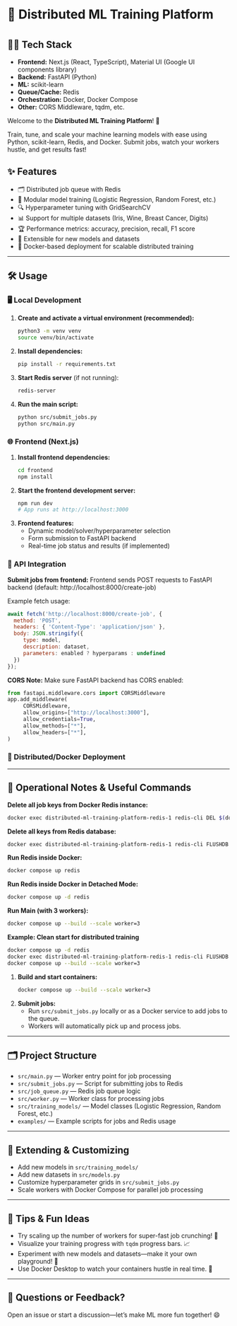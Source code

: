 # 🚀 Distributed ML Training Platform
#
## 🧑‍💻 Tech Stack

- **Frontend:** Next.js (React, TypeScript), Material UI (Google UI components library)
- **Backend:** FastAPI (Python)
- **ML:** scikit-learn
- **Queue/Cache:** Redis
- **Orchestration:** Docker, Docker Compose
- **Other:** CORS Middleware, tqdm, etc.




Welcome to the **Distributed ML Training Platform**! 🎉

Train, tune, and scale your machine learning models with ease using Python, scikit-learn, Redis, and Docker. Submit jobs, watch your workers hustle, and get results fast!


## ✨ Features



- 🗂️ Distributed job queue with Redis
- 🤖 Modular model training (Logistic Regression, Random Forest, etc.)
- 🔍 Hyperparameter tuning with GridSearchCV
- 📊 Support for multiple datasets (Iris, Wine, Breast Cancer, Digits)
- 🏆 Performance metrics: accuracy, precision, recall, F1 score
- 🧩 Extensible for new models and datasets
- 🐳 Docker-based deployment for scalable distributed training



---

## 🛠️ Usage



### 🖥️ Local Development
1. **Create and activate a virtual environment (recommended):**
	```bash
	python3 -m venv venv
	source venv/bin/activate
	```
2. **Install dependencies:**
	```bash
	pip install -r requirements.txt
	```
3. **Start Redis server** (if not running):
	```bash
	redis-server
	```
4. **Run the main script:**
	```bash
	python src/submit_jobs.py
	python src/main.py
	```

### 🌐 Frontend (Next.js)

1. **Install frontend dependencies:**
	```bash
	cd frontend
	npm install
	```
2. **Start the frontend development server:**
	```bash
	npm run dev
	# App runs at http://localhost:3000
	```
3. **Frontend features:**
	- Dynamic model/solver/hyperparameter selection
	- Form submission to FastAPI backend
	- Real-time job status and results (if implemented)

### 🔗 API Integration

**Submit jobs from frontend:**
Frontend sends POST requests to FastAPI backend (default: http://localhost:8000/create-job)

Example fetch usage:
```js
await fetch('http://localhost:8000/create-job', {
  method: 'POST',
  headers: { 'Content-Type': 'application/json' },
  body: JSON.stringify({
	 type: model,
	 description: dataset,
	 parameters: enabled ? hyperparams : undefined
  })
});
```

**CORS Note:**
Make sure FastAPI backend has CORS enabled:
```python
from fastapi.middleware.cors import CORSMiddleware
app.add_middleware(
	 CORSMiddleware,
	 allow_origins=["http://localhost:3000"],
	 allow_credentials=True,
	 allow_methods=["*"],
	 allow_headers=["*"],
)
```


### 🐳 Distributed/Docker Deployment

---

## 📝 Operational Notes & Useful Commands

**Delete all job keys from Docker Redis instance:**
```sh
docker exec distributed-ml-training-platform-redis-1 redis-cli DEL $(docker exec distributed-ml-training-platform-redis-1 redis-cli KEYS 'job:*')
```

**Delete all keys from Redis database:**
```sh
docker exec distributed-ml-training-platform-redis-1 redis-cli FLUSHDB
```

**Run Redis inside Docker:**
```sh
docker compose up redis
```

**Run Redis inside Docker in Detached Mode:**
```sh
docker compose up -d redis
```

**Run Main (with 3 workers):**
```sh
docker compose up --build --scale worker=3
```

**Example: Clean start for distributed training**
```sh
docker compose up -d redis
docker exec distributed-ml-training-platform-redis-1 redis-cli FLUSHDB
docker compose up --build --scale worker=3
```
1. **Build and start containers:**
	```bash
	docker compose up --build --scale worker=3
	```
2. **Submit jobs:**
	- Run `src/submit_jobs.py` locally or as a Docker service to add jobs to the queue.
	- Workers will automatically pick up and process jobs.

---


## 🗂️ Project Structure



- `src/main.py` — Worker entry point for job processing
- `src/submit_jobs.py` — Script for submitting jobs to Redis
- `src/job_queue.py` — Redis job queue logic
- `src/worker.py` — Worker class for processing jobs
- `src/training_models/` — Model classes (Logistic Regression, Random Forest, etc.)
- `examples/` — Example scripts for jobs and Redis usage


---

## 🧩 Extending & Customizing



- Add new models in `src/training_models/`
- Add new datasets in `src/models.py`
- Customize hyperparameter grids in `src/submit_jobs.py`
- Scale workers with Docker Compose for parallel job processing

---

## 🎈 Tips & Fun Ideas

- Try scaling up the number of workers for super-fast job crunching! 🚦
- Visualize your training progress with `tqdm` progress bars. 📈
- Experiment with new models and datasets—make it your own playground! 🧪
- Use Docker Desktop to watch your containers hustle in real time. 👀

---

## 💬 Questions or Feedback?

Open an issue or start a discussion—let’s make ML more fun together! 😄